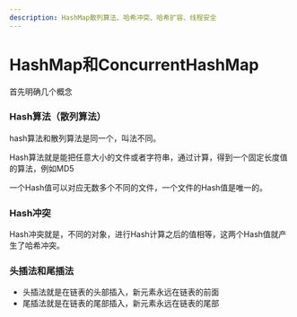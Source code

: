 ```yaml
---
description: HashMap散列算法、哈希冲突、哈希扩容、线程安全
---
```


# HashMap和ConcurrentHashMap

首先明确几个概念

### Hash算法（散列算法）

hash算法和散列算法是同一个，叫法不同。

Hash算法就是能把任意大小的文件或者字符串，通过计算，得到一个固定长度值的算法，例如MD5

一个Hash值可以对应无数多个不同的文件，一个文件的Hash值是唯一的。

### Hash冲突

Hash冲突就是，不同的对象，进行Hash计算之后的值相等，这两个Hash值就产生了哈希冲突。

### 头插法和尾插法

* 头插法就是在链表的头部插入，新元素永远在链表的前面
* 尾插法就是在链表的尾部插入，新元素永远在链表的尾部

